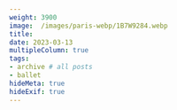 ```yaml
---
weight: 3900
image:  /images/paris-webp/1B7W9284.webp
title:
date: 2023-03-13
multipleColumn: true
tags:
- archive # all posts
- ballet
hideMeta: true
hideExif: true
---
```

